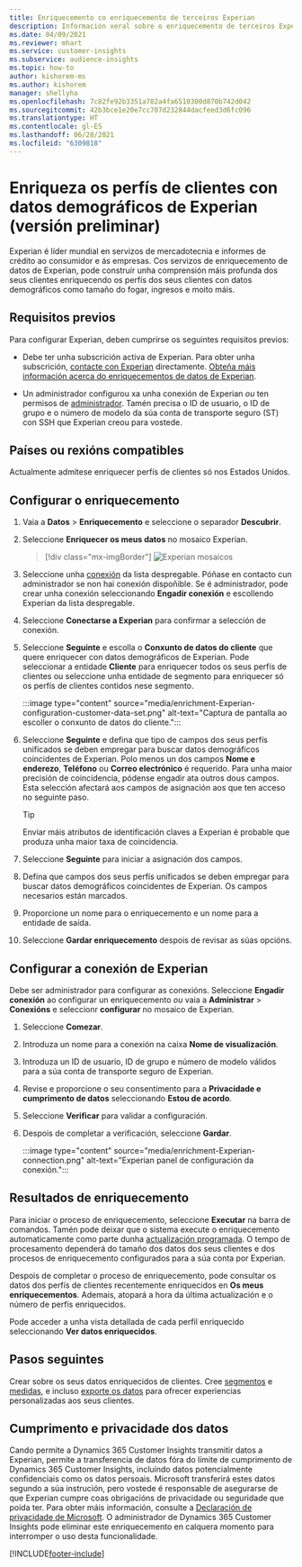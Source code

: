 ```yaml
---
title: Enriquecemento co enriquecemento de terceiros Experian
description: Información xeral sobre o enriquecemento de terceiros Experian.
ms.date: 04/09/2021
ms.reviewer: mhart
ms.service: customer-insights
ms.subservice: audience-insights
ms.topic: how-to
author: kishorem-ms
ms.author: kishorem
manager: shellyha
ms.openlocfilehash: 7c82fe92b3351a782a4fa6510300d870b742d042
ms.sourcegitcommit: 42b3bce1e20e7cc707d232844dacfeed3d6fc096
ms.translationtype: HT
ms.contentlocale: gl-ES
ms.lasthandoff: 06/28/2021
ms.locfileid: "6309818"
---
```

# <a name="enrich-customer-profiles-with-demographics-from-experian-preview"></a>Enriqueza os perfís de clientes con datos demográficos de Experian (versión preliminar)

Experian é líder mundial en servizos de mercadotecnia e informes de crédito ao consumidor e ás empresas. Cos servizos de enriquecemento de datos de Experian, pode construír unha comprensión máis profunda dos seus clientes enriquecendo os perfís dos seus clientes con datos demográficos como tamaño do fogar, ingresos e moito máis.

## <a name="prerequisites"></a>Requisitos previos

Para configurar Experian, deben cumprirse os seguintes requisitos previos:

- Debe ter unha subscrición activa de Experian. Para obter unha subscrición, [contacte con Experian](https://www.experian.com/marketing-services/contact) directamente. [Obteña máis información acerca do enriquecementos de datos de Experian](https://www.experian.com/marketing-services/microsoft?cmpid=ems_web_mci_cdppage).

- Un administrador configurou xa unha conexión de Experian *ou* ten permisos de [administrador](permissions.md#administrator). Tamén precisa o ID de usuario, o ID de grupo e o número de modelo da súa conta de transporte seguro (ST) con SSH que Experian creou para vostede.

## <a name="supported-countriesregions"></a>Países ou rexións compatibles

Actualmente admítese enriquecer perfís de clientes só nos Estados Unidos.

## <a name="configure-the-enrichment"></a>Configurar o enriquecemento

1. Vaia a **Datos** > **Enriquecemento** e seleccione o separador **Descubrir**.

1. Seleccione **Enriquecer os meus datos** no mosaico Experian.

   > [!div class="mx-imgBorder"]
   > ![Experian mosaicos](media/experian-tile.png "Experian tile")
   > 

1. Seleccione unha [conexión](connections.md) da lista despregable. Póñase en contacto cun administrador se non hai conexión dispoñible. Se é administrador, pode crear unha conexión seleccionando **Engadir conexión** e escollendo Experian da lista despregable. 

1. Seleccione **Conectarse a Experian** para confirmar a selección de conexión.

1.  Seleccione **Seguinte** e escolla o **Conxunto de datos do cliente** que quere enriquecer con datos demográficos de Experian. Pode seleccionar a entidade **Cliente** para enriquecer todos os seus perfís de clientes ou seleccione unha entidade de segmento para enriquecer só os perfís de clientes contidos nese segmento.

    :::image type="content" source="media/enrichment-Experian-configuration-customer-data-set.png" alt-text="Captura de pantalla ao escoller o conxunto de datos do cliente.":::

1. Seleccione **Seguinte** e defina que tipo de campos dos seus perfís unificados se deben empregar para buscar datos demográficos coincidentes de Experian. Polo menos un dos campos **Nome e enderezo**, **Teléfono** ou **Correo electrónico** é requerido. Para unha maior precisión de coincidencia, pódense engadir ata outros dous campos. Esta selección afectará aos campos de asignación aos que ten acceso no seguinte paso.

    > [!TIP]
    > Enviar máis atributos de identificación claves a Experian é probable que produza unha maior taxa de coincidencia.

1. Seleccione **Seguinte** para iniciar a asignación dos campos.

1. Defina que campos dos seus perfís unificados se deben empregar para buscar datos demográficos coincidentes de Experian. Os campos necesarios están marcados.

1. Proporcione un nome para o enriquecemento e un nome para a entidade de saída.

1. Seleccione **Gardar enriquecemento** despois de revisar as súas opcións.

## <a name="configure-the-connection-for-experian"></a>Configurar a conexión de Experian 

Debe ser administrador para configurar as conexións. Seleccione **Engadir conexión** ao configurar un enriquecemento *ou* vaia a **Administrar** > **Conexións** e seleccionr **configurar** no mosaico de Experian.

1. Seleccione **Comezar**.

1. Introduza un nome para a conexión na caixa **Nome de visualización**.

1. Introduza un ID de usuario, ID de grupo e número de modelo válidos para a súa conta de transporte seguro de Experian.

1. Revise e proporcione o seu consentimento para a **Privacidade e cumprimento de datos** seleccionando **Estou de acordo**.

1. Seleccione **Verificar** para validar a configuración.

1. Despois de completar a verificación, seleccione **Gardar**.
   
   :::image type="content" source="media/enrichment-Experian-connection.png" alt-text="Experian panel de configuración da conexión.":::

## <a name="enrichment-results"></a>Resultados de enriquecemento

Para iniciar o proceso de enriquecemento, seleccione **Executar** na barra de comandos. Tamén pode deixar que o sistema execute o enriquecemento automaticamente como parte dunha [actualización programada](system.md#schedule-tab). O tempo de procesamento dependerá do tamaño dos datos dos seus clientes e dos procesos de enriquecemento configurados para a súa conta por Experian.

Despois de completar o proceso de enriquecemento, pode consultar os datos dos perfís de clientes recentemente enriquecidos en **Os meus enriquecementos**. Ademais, atopará a hora da última actualización e o número de perfís enriquecidos.

Pode acceder a unha vista detallada de cada perfil enriquecido seleccionando **Ver datos enriquecidos**.

## <a name="next-steps"></a>Pasos seguintes

Crear sobre os seus datos enriquecidos de clientes. Cree [segmentos](segments.md) e [medidas](measures.md), e incluso [exporte os datos](export-destinations.md) para ofrecer experiencias personalizadas aos seus clientes.

## <a name="data-privacy-and-compliance"></a>Cumprimento e privacidade dos datos

Cando permite a Dynamics 365 Customer Insights transmitir datos a Experian, permite a transferencia de datos fóra do límite de cumprimento de Dynamics 365 Customer Insights, incluíndo datos potencialmente confidenciais como os datos persoais. Microsoft transferirá estes datos segundo a súa instrución, pero vostede é responsable de asegurarse de que Experian cumpre coas obrigacións de privacidade ou seguridade que poida ter. Para obter máis información, consulte a [Declaración de privacidade de Microsoft](https://go.microsoft.com/fwlink/?linkid=396732).
O administrador de Dynamics 365 Customer Insights pode eliminar este enriquecemento en calquera momento para interromper o uso desta funcionalidade.


[!INCLUDE[footer-include](../includes/footer-banner.md)]
